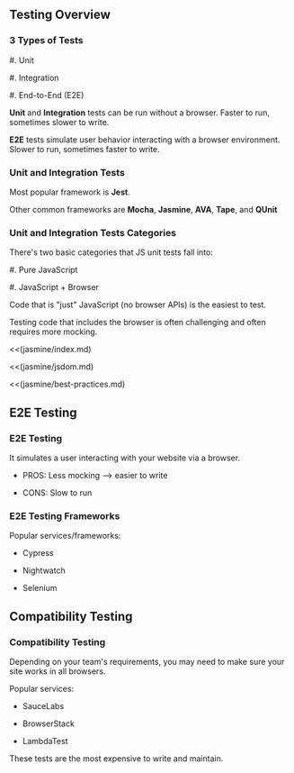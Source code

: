 ## Testing Overview

### 3 Types of Tests

  #. Unit

  #. Integration

  #. End-to-End (E2E)

**Unit** and **Integration** tests can be run without a browser. Faster to run, sometimes slower to write.

**E2E** tests simulate user behavior interacting with a browser environment. Slower to run, sometimes faster to write.

### Unit and Integration Tests

Most popular framework is **Jest**.

Other common frameworks are **Mocha**, **Jasmine**, **AVA**, **Tape**, and **QUnit**

### Unit and Integration Tests Categories

There's two basic categories that JS unit tests fall into:

  #. Pure JavaScript

  #. JavaScript + Browser

Code that is "just" JavaScript (no browser APIs) is the easiest to test.

Testing code that includes the browser is often challenging and often requires more mocking.

<<(jasmine/index.md)

<<(jasmine/jsdom.md)

<<(jasmine/best-practices.md)

## E2E Testing

### E2E Testing

It simulates a user interacting with your website via a browser.

  * PROS: Less mocking --> easier to write

  * CONS: Slow to run

### E2E Testing Frameworks

Popular services/frameworks:

  * Cypress

  * Nightwatch

  * Selenium

## Compatibility Testing

### Compatibility Testing

Depending on your team's requirements, you may need to make sure your site works in all browsers.

Popular services:

  * SauceLabs

  * BrowserStack

   * LambdaTest

These tests are the most expensive to write and maintain.
